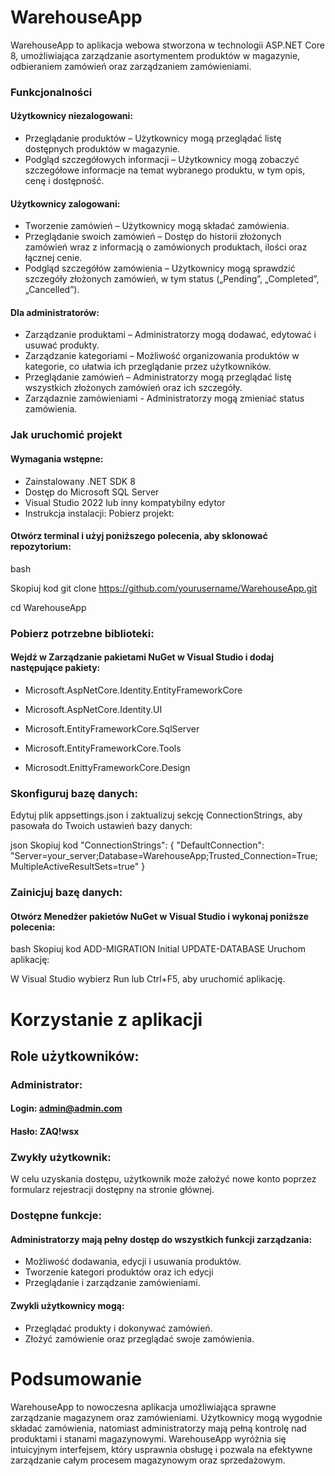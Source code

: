 # WarehouseApp

WarehouseApp to  aplikacja webowa stworzona w technologii ASP.NET Core 8, umożliwiająca zarządzanie asortymentem produktów  w magazynie, odbieraniem zamówień oraz zarządzaniem zamówieniami.



### Funkcjonalności

#### Użytkownicy niezalogowani:

- Przeglądanie produktów – Użytkownicy mogą przeglądać listę dostępnych produktów w magazynie.
- Podgląd szczegółowych informacji – Użytkownicy mogą zobaczyć szczegółowe informacje na temat wybranego produktu, w tym opis, cenę i dostępność.

#### Użytkownicy zalogowani:

- Tworzenie zamówień – Użytkownicy mogą składać zamówienia.
- Przeglądanie swoich zamówień – Dostęp do historii złożonych zamówień wraz z informacją o zamówionych produktach, ilości oraz łącznej cenie.
- Podgląd szczegółów zamówienia – Użytkownicy mogą sprawdzić szczegóły złożonych zamówień, w tym status („Pending”, „Completed”, „Cancelled”).

#### Dla administratorów:

- Zarządzanie produktami – Administratorzy mogą dodawać, edytować i usuwać produkty.
- Zarządzanie kategoriami – Możliwość organizowania produktów w kategorie, co ułatwia ich przeglądanie przez użytkowników.
- Przeglądanie zamówień – Administratorzy mogą przeglądać listę wszystkich złożonych zamówień oraz ich szczegóły.
- Zarządaznie zamówieniami - Administratorzy mogą zmieniać status zamówienia.

### Jak uruchomić projekt

#### Wymagania wstępne:

- Zainstalowany .NET SDK 8
- Dostęp do Microsoft SQL Server
- Visual Studio 2022 lub inny kompatybilny edytor
- Instrukcja instalacji:
Pobierz projekt:



#### Otwórz terminal i użyj poniższego polecenia, aby sklonować repozytorium:

bash

Skopiuj kod
git clone https://github.com/yourusername/WarehouseApp.git

cd WarehouseApp

### Pobierz potrzebne biblioteki:

#### Wejdź w Zarządzanie pakietami NuGet w Visual Studio i dodaj następujące pakiety:

- Microsoft.AspNetCore.Identity.EntityFrameworkCore

- Microsoft.AspNetCore.Identity.UI

- Microsoft.EntityFrameworkCore.SqlServer

- Microsoft.EntityFrameworkCore.Tools

- Microsodt.EnittyFrameworkCore.Design

### Skonfiguruj bazę danych:

Edytuj plik appsettings.json i zaktualizuj sekcję ConnectionStrings, aby pasowała do Twoich ustawień bazy danych:

json
Skopiuj kod
"ConnectionStrings": {
    "DefaultConnection": "Server=your_server;Database=WarehouseApp;Trusted_Connection=True;MultipleActiveResultSets=true"
}

### Zainicjuj bazę danych:

#### Otwórz Menedżer pakietów NuGet w Visual Studio i wykonaj poniższe polecenia:

bash
Skopiuj kod
ADD-MIGRATION Initial
UPDATE-DATABASE
Uruchom aplikację:

 W Visual Studio wybierz Run lub Ctrl+F5, aby uruchomić aplikację.

# Korzystanie z aplikacji

## Role użytkowników:

### Administrator:

#### Login: admin@admin.com

#### Hasło: ZAQ!wsx

### Zwykły użytkownik:

W celu uzyskania dostępu, użytkownik może założyć nowe konto poprzez formularz rejestracji dostępny na stronie głównej.

### Dostępne funkcje:

#### Administratorzy mają pełny dostęp do wszystkich funkcji zarządzania:

- Możliwość dodawania, edycji i usuwania produktów.
- Tworzenie kategori produktów oraz ich edycji
- Przeglądanie i zarządzanie zamówieniami.

#### Zwykli użytkownicy mogą:

- Przeglądać produkty i dokonywać zamówień.
- Złożyć zamówienie oraz przeglądać swoje zamówienia.

# Podsumowanie

WarehouseApp to nowoczesna aplikacja umożliwiająca sprawne zarządzanie magazynem oraz zamówieniami. Użytkownicy mogą wygodnie składać zamówienia, natomiast administratorzy mają pełną kontrolę nad produktami i stanami magazynowymi. WarehouseApp wyróżnia się intuicyjnym interfejsem, który usprawnia obsługę i pozwala na efektywne zarządzanie całym procesem magazynowym oraz sprzedażowym.
